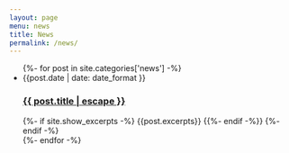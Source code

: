 ```yaml
---
layout: page
menu: news
title: News
permalink: /news/
---
```


<ul class="post-list">
    {%- for post in site.categories['news'] -%}
    <li>
        <span class="post-meta">
            {{post.date | date: date_format }}
        </span>
        <h3>
            <a class="post-link" href="{{ post.url | relative url }}">
                {{ post.title | escape }}
            </a>
        </h3>
        {%- if site.show_excerpts -%}
            {{post.excerpts}}
        {{%- endif -%}}
    {%- endif -%}
    </li>
    {%- endfor -%}
</ul>